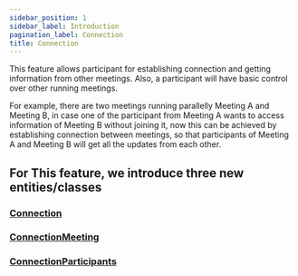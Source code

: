 ```yaml
---
sidebar_position: 1
sidebar_label: Introduction
pagination_label: Connection
title: Connection
---
```


This feature allows participant for establishing connection and getting information from other meetings. Also, a participant will have basic control over other running meetings.

For example, there are two meetings running parallelly Meeting A and Meeting B, in case one of the participant from Meeting A wants to access information of Meeting B without joining it, now this can be achieved by establishing connection between meetings, so that participants of Meeting A and Meeting B will get all the updates from each other.

## For This feature, we introduce three new entities/classes

### [Connection](./connection-class.md)

### [ConnectionMeeting](./connection-meeting-class.md)

### [ConnectionParticipants](./connection-participant-class.md)
